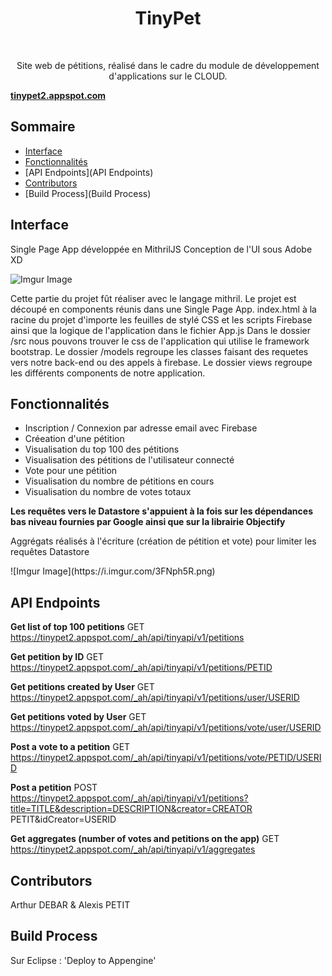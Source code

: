 <h1 align="center"> TinyPet </h1> <br>

<p align="center">
  Site web de pétitions, réalisé dans le cadre du module de développement d'applications sur le CLOUD.
</p>

**[tinypet2.appspot.com](tinypet2.appspot.com)**

## Sommaire

- [Interface](Interface)
- [Fonctionnalités](Fonctionnalités)
- [API Endpoints](API Endpoints)
- [Contributors](Contributors)
- [Build Process](Build Process)

<!-- END doctoc generated TOC please keep comment here to allow auto update -->

## Interface

Single Page App développée en MithrilJS
Conception de l'UI sous Adobe XD

![Imgur Image](https://i.imgur.com/52moJNL.png)

Cette partie du projet fût réaliser avec le langage mithril. 
Le projet est découpé en components réunis dans une Single Page App.
index.html à la racine du projet d'importe les feuilles de stylé CSS et les scripts Firebase ainsi que la logique de l'application dans le fichier App.js
Dans le dossier /src nous pouvons trouver le css de l'application qui utilise le framework bootstrap. 
Le dossier /models regroupe les classes faisant des requetes vers notre back-end ou des appels à firebase. 
Le dossier views regroupe les différents components de notre application.

## Fonctionnalités

* Inscription / Connexion par adresse email avec Firebase
* Créeation d'une pétition
* Visualisation du top 100 des pétitions
* Visualisation des pétitions de l'utilisateur connecté
* Vote pour une pétition
* Visualisation du nombre de pétitions en cours
* Visualisation du nombre de votes totaux 

**Les requêtes vers le Datastore s'appuient à la fois sur les dépendances bas niveau fournies par Google ainsi que sur la librairie Objectify**

<p >Aggrégats réalisés à l'écriture (création de pétition et vote) pour limiter les requêtes Datastore 
</p>
![Imgur Image](https://i.imgur.com/3FNph5R.png)

## API Endpoints

**Get list of top 100 petitions**
GET https://tinypet2.appspot.com/_ah/api/tinyapi/v1/petitions

**Get petition by ID**
GET https://tinypet2.appspot.com/_ah/api/tinyapi/v1/petitions/PETID

**Get petitions created by User**
GET https://tinypet2.appspot.com/_ah/api/tinyapi/v1/petitions/user/USERID

**Get petitions voted by User**
GET https://tinypet2.appspot.com/_ah/api/tinyapi/v1/petitions/vote/user/USERID

**Post a vote to a petition**
GET https://tinypet2.appspot.com/_ah/api/tinyapi/v1/petitions/vote/PETID/USERID

**Post a petition**
POST https://tinypet2.appspot.com/_ah/api/tinyapi/v1/petitions?title=TITLE&description=DESCRIPTION&creator=CREATOR PETIT&idCreator=USERID

**Get aggregates (number of votes and petitions on the app)**
GET https://tinypet2.appspot.com/_ah/api/tinyapi/v1/aggregates

## Contributors

Arthur DEBAR & Alexis PETIT

## Build Process

Sur Eclipse : 'Deploy to Appengine'

